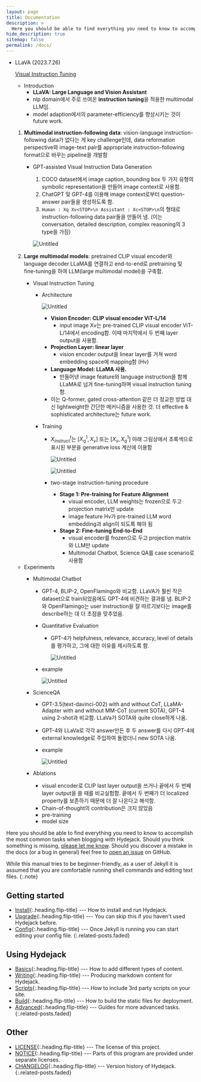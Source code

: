 ```yaml
---
layout: page
title: Documentation
description: >
  Here you should be able to find everything you need to know to accomplish the most common tasks when blogging with Hydejack.
hide_description: true
sitemap: false
permalink: /docs/
---
```


- LLaVA (2023.7.26)
    
    [Visual Instruction Tuning](https://arxiv.org/abs/2304.08485)
    
    - Introduction
        - **LLaVA: Large Language and Vision Assistant**
        - nlp domain에서 주로 쓰여온 **instruction tuning**을 적용한 multimodal LLM임.
        - model adaption에서의 parameter-efficiency를 향상시키는 것이 future work.
    1. **Multimodal instruction-following data**: vision-language instruction-following data가 없다는 게 key challenge인데, data reformation perspective와 image-text pair를 appropriate instruction-following format으로 바꾸는 pipeline을 개발함
        - GPT-assisted Visual Instruction Data Generation
            1. COCO dataset에서 image caption, bounding box 두 가지 유형의 symbolic representation을 만들어 image context로 사용함. 
            2. ChatGPT 및 GPT-4를 이용해 image context로부터 question-answer pair들을 생성하도록 함.
            3. `Human : Xq Xv<STOP>\n Assistant : Xc<STOP>\n`의 형태로 instruction-following data pair들을 만들어 냄. (이는 conversation, detailed description, complex reasoning의 3 type을 가짐)
            
            ![Untitled](https://s3-us-west-2.amazonaws.com/secure.notion-static.com/b694fcda-0c11-4ddf-bdb3-be0f793a9309/Untitled.png)
            
    2. **Large multimodal models**: pretrained CLIP visual encoder와 language decoder LLaMA를 연결하고 end-to-end로 pretraining 및 fine-tuning을 하여 LLM(large multimodal model)을 구축함.
        - Visual Instruction Tuning
            - Architecture
                
                ![Untitled](https://s3-us-west-2.amazonaws.com/secure.notion-static.com/30fc9374-559d-486d-ab64-3494c4836117/Untitled.png)
                
                - **Vision Encoder: CLIP visual encoder ViT-L/14**
                    - input image Xv는 pre-trained CLIP visual encoder ViT-L/14에서 encoding함. 이때 마지막에서 두 번째 layer output을 사용함.
                - **Projection Layer: linear layer**
                    - vision encoder output을 linear layer를 거쳐 word embedding space에 mapping함 (Hv)
                - **Language Model: LLaMA 사용.**
                    - 만들어낸 image feature와 language instruction을 함께 LLaMA로 넘겨 fine-tuning하며 visual instruction tuning함.
                - 이는 Q-former, gated cross-attention 같은 더 정교한 방법 대신 lightweight한 간단한 메커니즘을 사용한 것. 더 effective & sophisticated architecture는 future work.
            - Training
                - $X^t_{instruct}$는 $[X^1_q, X_v]$  또는 $[X_v, X^1_q]$  아래 그림상에서 초록색으로 표시된 부분을 generative loss 계산에 이용함
                    
                    ![Untitled](https://s3-us-west-2.amazonaws.com/secure.notion-static.com/b2dce3dd-f733-474e-98ce-09e6d031ae00/Untitled.png)
                    
                    ![Untitled](https://s3-us-west-2.amazonaws.com/secure.notion-static.com/9dc60623-933e-49ce-941a-4d3380657ef1/Untitled.png)
                    
                - two-stage instruction-tuning procedure
                    - **Stage 1: Pre-training for Feature Alignment**
                        - visual encoder, LLM weights는 frozen으로 두고 projection matrix만 update
                        - image feature Hv가 pre-trained LLM word embedding과 align이 되도록 해야 됨
                    - **Stage 2: Fine-tuning End-to-End**
                        - visual encoder를 frozen으로 두고 projection matrix와 LLM만 update
                        - Multimodal Chatbot, Science QA를 case scenario로 사용함
    - Experiments
        - Multimodal Chatbot
            - GPT-4, BLIP-2, OpenFlamingo와 비교함. LLaVA가 훨씬 작은 dataset으로 train되었음에도 GPT-4에 비견하는 결과를 냄. BLIP-2와 OpenFlamingo는 user instruction을 잘 따르기보다는 image를 describe하는 데 더 초점을 맞추었음.
            - Quantitative Evaluation
                - GPT-4가 helpfulness, relevance, accuracy, level of details를 평가하고, 그에 대한 이유를 제시하도록 함.
                    
                    ![Untitled](https://s3-us-west-2.amazonaws.com/secure.notion-static.com/91250c71-f907-4a6f-a69e-d6793154193e/Untitled.png)
                    
            - example
                
                ![Untitled](https://s3-us-west-2.amazonaws.com/secure.notion-static.com/5339b340-ade0-4a58-a7e0-54f3e1e0ce59/Untitled.png)
                
        - ScienceQA
            - GPT-3.5(text-davinci-002) with and without CoT, LLaMA-Adapter with and without MM-CoT (current SOTA), GPT-4 using 2-shot과 비교함. LLaVa가 SOTA와 quite close하게 나옴.
            - GPT-4와 LLaVa로 각각 answer만든 후 두 answer를 다시 GPT-4에 external knowledge로 주입하여 돌렸더니 new SOTA 나옴.
            - example
                
                ![Untitled](https://s3-us-west-2.amazonaws.com/secure.notion-static.com/6a3b648e-b6aa-4685-915a-8db6491d37b7/Untitled.png)
                
        - Ablations
            - visual encoder로 CLIP last layer output을 쓰거나 끝에서 두 번째 layer output을 쓸 때를 비교실험함. 끝에서 두 번째가 더 localized property를 보존하기 때문에 더 잘 나온다고 해석함.
            - Chain-of-thought의 contribution은 크지 않았음
            - pre-training
            - model size



Here you should be able to find everything you need to know to accomplish the most common tasks when blogging with Hydejack.
Should you think something is missing, [please let me know](mailto:mail@qwtel.com).
Should you discover a mistake in the docs (or a bug in general) feel free to [open an issue](https://github.com/hydecorp/hydejack/issues) on GitHub.

While this manual tries to be beginner-friendly, as a user of Jekyll it is assumed that you are comfortable running shell commands and editing text files.
{:.note}


## Getting started
* [Install]{:.heading.flip-title} --- How to install and run Hydejack.
* [Upgrade]{:.heading.flip-title} --- You can skip this if you haven't used Hydejack before.
* [Config]{:.heading.flip-title} --- Once Jekyll is running you can start editing your config file.
{:.related-posts.faded}

## Using Hydejack
* [Basics]{:.heading.flip-title} --- How to add different types of content.
* [Writing]{:.heading.flip-title} --- Producing markdown content for Hydejack.
* [Scripts]{:.heading.flip-title} --- How to include 3rd party scripts on your site.
* [Build]{:.heading.flip-title} --- How to build the static files for deployment.
* [Advanced]{:.heading.flip-title} --- Guides for more advanced tasks.
{:.related-posts.faded}

## Other
* [LICENSE]{:.heading.flip-title} --- The license of this project.
* [NOTICE]{:.heading.flip-title} --- Parts of this program are provided under separate licenses.
* [CHANGELOG]{:.heading.flip-title} --- Version history of Hydejack.
{:.related-posts.faded}

[install]: install.md
[upgrade]: upgrade.md
[config]: config.md
[basics]: basics.md
[writing]: writing.md
[scripts]: scripts.md
[build]: build.md
[advanced]: advanced.md
[LICENSE]: ../LICENSE.md
[NOTICE]: ../NOTICE.md
[CHANGELOG]: ../CHANGELOG.md
